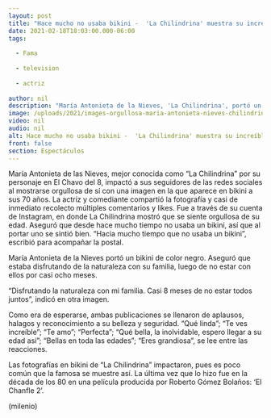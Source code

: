 ```yaml
---
layout: post
title: "Hace mucho no usaba bikini -  'La Chilindrina' muestra su increíble figura a los 70 años"
date: 2021-02-18T18:03:00.000-06:00
tags:
  
  - Fama
  
  - television
  
  - actriz
  
author: nil
description: "María Antonieta de la Nieves, 'La Chilindrina', portó un bikini de color negro. Aseguró que estaba disfrutando de la naturaleza con su familia, luego de no estar con ellos por casi ocho meses. "
image: /uploads/2021/images-orgullosa-maria-antonieta-nieves-chilindrina.jpg
video: nil
audio: nil
alt: Hace mucho no usaba bikini -  'La Chilindrina' muestra su increíble figura a los 70 años
front: false
section: Espectáculos
---
```


María Antonieta de las Nieves, mejor conocida como “La Chilindrina” por su personaje en El Chavo del 8, impactó a sus seguidores de las redes sociales al mostrarse orgullosa de sí con una imagen en la que aparece en bikini a sus 70 años. La actriz y comediante compartió la fotografía y casi de inmediato recolecto múltiples comentarios y likes. 
Fue a través de su cuenta de Instagram, en donde La Chilindrina mostró que se siente orgullosa de su edad. Aseguró que desde hace mucho tiempo no usaba un bikini, así que al portar uno se sintió bien. 
“Hacia mucho tiempo que no usaba un bikini”, escribió para acompañar la postal. 

María Antonieta de la Nieves portó un bikini de color negro. Aseguró que estaba disfrutando de la naturaleza con su familia, luego de no estar con ellos por casi ocho meses. 

“Disfrutando la naturaleza con mi familia. Casi 8 meses de no estar todos juntos”, indicó en otra imagen. 

Como era de esperarse, ambas publicaciones se llenaron de aplausos, halagos y reconocimiento a su belleza y seguridad. “Qué linda”; “Te ves increíble”; “Te amo”; “Perfecta”; “Qué bella, la inolvidable, espero llegar a su edad así”; “Bellas en toda las edades”; “Eres grandiosa”, se lee entre las reacciones.

Las fotografías en bikini de “La Chilindrina” impactaron, pues es poco común que la famosa se muestre así. La última vez que lo hizo fue en la década de los 80 en una película producida por Roberto Gómez Bolaños: ‘El Chanfle 2’. 

(milenio)